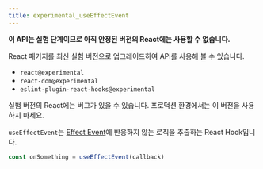 ```yaml
---
title: experimental_useEffectEvent
---
```


<Wip>

**이 API는 실험 단계이므로 아직 안정된 버전의 React에는 사용할 수 없습니다.**

React 패키지를 최신 실험 버전으로 업그레이드하여 API를 사용해 볼 수 있습니다.

- `react@experimental`
- `react-dom@experimental`
- `eslint-plugin-react-hooks@experimental`

실험 버전의 React에는 버그가 있을 수 있습니다. 프로덕션 환경에서는 이 버전을 사용하지 마세요.

</Wip>


<Intro>

`useEffectEvent`는 [Effect Event](/learn/separating-events-from-effects#declaring-an-effect-event)에 반응하지 않는 로직을 추출하는 React Hook입니다.

```js
const onSomething = useEffectEvent(callback)
```

</Intro>

<InlineToc />
